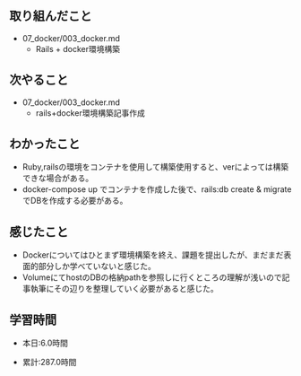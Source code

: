 ## 取り組んだこと
- 07_docker/003_docker.md
    - Rails + docker環境構築

## 次やること
- 07_docker/003_docker.md
    - rails+docker環境構築記事作成



## わかったこと
- Ruby,railsの環境をコンテナを使用して構築使用すると、verによっては構築できな場合がある。
- docker-compose up でコンテナを作成した後で、rails:db create & migrateでDBを作成する必要がある。


## 感じたこと
- Dockerについてはひとまず環境構築を終え、課題を提出したが、まだまだ表面的部分しか学べていないと感じた。
- VolumeにてhostのDBの格納pathを参照しに行くところの理解が浅いので記事執筆にその辺りを整理していく必要があると感じた。



## 学習時間
- 本日:6.0時間

- 累計:287.0時間
